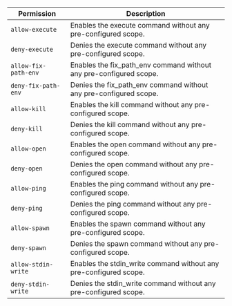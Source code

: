 | Permission           | Description                                                        |
| -------------------- | ------------------------------------------------------------------ |
| `allow-execute`      | Enables the execute command without any pre-configured scope.      |
| `deny-execute`       | Denies the execute command without any pre-configured scope.       |
| `allow-fix-path-env` | Enables the fix_path_env command without any pre-configured scope. |
| `deny-fix-path-env`  | Denies the fix_path_env command without any pre-configured scope.  |
| `allow-kill`         | Enables the kill command without any pre-configured scope.         |
| `deny-kill`          | Denies the kill command without any pre-configured scope.          |
| `allow-open`         | Enables the open command without any pre-configured scope.         |
| `deny-open`          | Denies the open command without any pre-configured scope.          |
| `allow-ping`         | Enables the ping command without any pre-configured scope.         |
| `deny-ping`          | Denies the ping command without any pre-configured scope.          |
| `allow-spawn`        | Enables the spawn command without any pre-configured scope.        |
| `deny-spawn`         | Denies the spawn command without any pre-configured scope.         |
| `allow-stdin-write`  | Enables the stdin_write command without any pre-configured scope.  |
| `deny-stdin-write`   | Denies the stdin_write command without any pre-configured scope.   |

